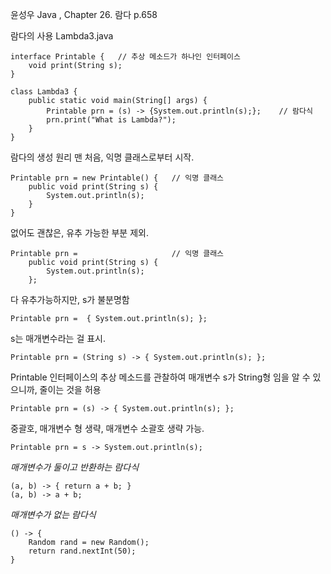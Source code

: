 윤성우 Java , Chapter 26. 람다 p.658

람다의 사용
Lambda3.java
```
interface Printable {   // 추상 메소드가 하나인 인터페이스
    void print(String s);
}

class Lambda3 {
    public static void main(String[] args) {
        Printable prn = (s) -> {System.out.println(s);};    // 람다식
        prn.print("What is Lambda?");
    }
}
```

람다의 생성 원리
맨 처음, 익명 클래스로부터 시작.<br>

```
Printable prn = new Printable() {   // 익명 클래스
    public void print(String s) {
        System.out.println(s);
    }
}
```

없어도 괜찮은, 유추 가능한 부분 제외.
```
Printable prn =                     // 익명 클래스
    public void print(String s) {
        System.out.println(s);
    };
```

다 유추가능하지만, s가 불분명함
```
Printable prn =  { System.out.println(s); };
```

s는 매개변수라는 걸 표시.
```
Printable prn = (String s) -> { System.out.println(s); };
```

Printable 인터페이스의 추상 메소드를 관찰하여 매개변수 s가 String형 임을 알 수 있으니까, 줄이는 것을 허용
```
Printable prn = (s) -> { System.out.println(s); };
```

중괄호, 매개변수 형 생략, 매개변수 소괄호 생략 가능.
```
Printable prn = s -> System.out.println(s);
```

*매개변수가 둘이고 반환하는 람다식*

```
(a, b) -> { return a + b; }
(a, b) -> a + b;
```

*매개변수가 없는 람다식*

```
() -> { 
    Random rand = new Random();
    return rand.nextInt(50);
}
```